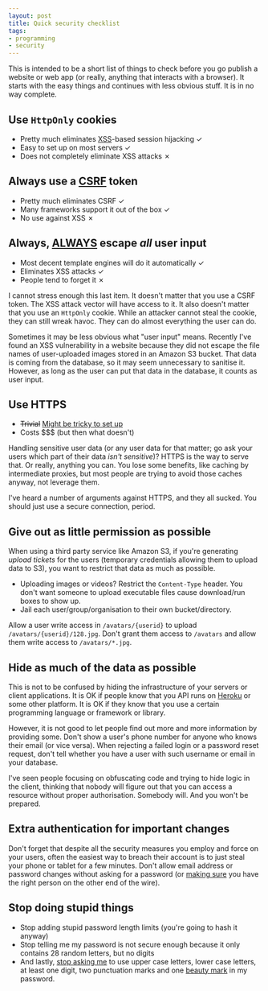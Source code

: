 ```yaml
---
layout: post
title: Quick security checklist
tags:
- programming
- security
---
```


This is intended to be a short list of things to check before you go publish a
website or web app (or really, anything that interacts with a browser). It
starts with the easy things and continues with less obvious stuff. It is in no
way complete.

## Use `HttpOnly` cookies

* Pretty much eliminates [XSS][1]-based session hijacking ✓
* Easy to set up on most servers ✓
* Does not completely eliminate XSS attacks ✗

[1]: //en.wikipedia.org/wiki/Cross-site_scripting

## Always use a [CSRF][2] token

* Pretty much eliminates CSRF ✓
* Many frameworks support it out of the box ✓
* No use against XSS ✗

[2]: //en.wikipedia.org/wiki/Cross-site_request_forgery

## Always, [**ALWAYS**][3] escape *all* user input

* Most decent template engines will do it automatically ✓
* Eliminates XSS attacks ✓
* People tend to forget it ✗

I cannot stress enough this last item. It doesn't matter that you use a CSRF
token. The XSS attack vector will have access to it. It also doesn't matter
that you use an `HttpOnly` cookie. While an attacker cannot steal the cookie,
they can still wreak havoc. They can do almost everything the user can do.

Sometimes it may be less obvious what "user input" means. Recently I've found
an XSS vulnerability in a website because they did not escape the file names of
user-uploaded images stored in an Amazon S3 bucket. That data is coming from
the database, so it may seem unnecessary to sanitise it. However, as long as
the user can put that data in the database, it counts as user input.

[3]: //xkcd.com/327

## Use HTTPS

* <del>Trivial</del> <ins>Might be tricky<ins> to set up
* Costs $$$ (but then what doesn't)

Handling sensitive user data (or any user data for that matter; go ask your
users which part of their data *isn't sensitive*)? HTTPS is the way to serve
that. Or really, anything you can. You lose some benefits, like caching by
intermediate proxies, but most people are trying to avoid those caches anyway,
not leverage them.

I've heard a number of arguments against HTTPS, and they all sucked. You should
just use a secure connection, period.

## Give out as little permission as possible

When using a third party service like Amazon S3, if you're generating *upload
tickets* for the users (temporary credentials allowing them to upload data to
S3), you want to restrict that data as much as possible.

* Uploading images or videos? Restrict the `Content-Type` header. You don't
  want someone to upload executable files cause download/run boxes to show up.
* Jail each user/group/organisation to their own bucket/directory.

Allow a user write access in `/avatars/{userid}` to upload
`/avatars/{userid}/128.jpg`. Don't grant them access to `/avatars` and allow
them write access to `/avatars/*.jpg`.

## Hide as much of the data as possible

This is not to be confused by hiding the infrastructure of your servers or
client applications. It is OK if people know that you API runs on [Heroku][4]
or some other platform. It is OK if they know that you use a certain
programming language or framework or library.

However, it is not good to let people find out more and more information by
providing some. Don't show a user's phone number for anyone who knows their
email (or vice versa). When rejecting a failed login or a password reset
request, don't tell whether you have a user with such username or email in your
database.

I've seen people focusing on obfuscating code and trying to hide logic in the
client, thinking that nobody will figure out that you can access a resource
without proper authorisation. Somebody will. And you won't be prepared.

[4]: //www.heroku.com

## Extra authentication for important changes

Don't forget that despite all the security measures you employ and force on
your users, often the easiest way to breach their account is to just steal your
phone or tablet for a few minutes. Don't allow email address or password
changes without asking for a password (or [making sure][5] you have the right
person on the other end of the wire).

[5]: //github.com/blog/1513-introducing-github-sudo-mode

## Stop doing stupid things

* Stop adding stupid password length limits (you're going to hash it anyway)
* Stop telling me my password is not secure enough because it only contains 28
  random letters, but no digits
* And lastly, [stop asking me][6] to use upper case letters,
  lower case letters, at least one digit, two punctuation marks and one [beauty
  mark][7] in my password.

[6]: //xkcd.com/936
[7]: //en.wikipedia.org/wiki/My_Little_Pony:_Friendship_Is_Magic

